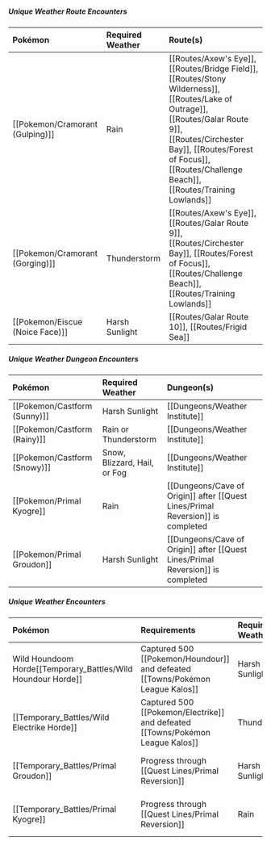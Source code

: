##### **Unique Weather Route Encounters**

Pokémon | Required Weather | Route(s)
:--- | :--- | :---
| [[Pokemon/Cramorant (Gulping)]] | Rain | [[Routes/Axew's Eye]], [[Routes/Bridge Field]], [[Routes/Stony Wilderness]], [[Routes/Lake of Outrage]], [[Routes/Galar Route 9]], [[Routes/Circhester Bay]], [[Routes/Forest of Focus]], [[Routes/Challenge Beach]], [[Routes/Training Lowlands]]
| [[Pokemon/Cramorant (Gorging)]] | Thunderstorm | [[Routes/Axew's Eye]], [[Routes/Galar Route 9]], [[Routes/Circhester Bay]], [[Routes/Forest of Focus]], [[Routes/Challenge Beach]], [[Routes/Training Lowlands]]
| [[Pokemon/Eiscue (Noice Face)]] | Harsh Sunlight | [[Routes/Galar Route 10]], [[Routes/Frigid Sea]]

##### **Unique Weather Dungeon Encounters**

Pokémon | Required Weather | Dungeon(s)
:--- | :--- | :---
| [[Pokemon/Castform (Sunny)]] | Harsh Sunlight | [[Dungeons/Weather Institute]]
| [[Pokemon/Castform (Rainy)]] | Rain or Thunderstorm | [[Dungeons/Weather Institute]]
| [[Pokemon/Castform (Snowy)]] | Snow, Blizzard, Hail, or Fog | [[Dungeons/Weather Institute]]
| [[Pokemon/Primal Kyogre]] | Rain | [[Dungeons/Cave of Origin]] after [[Quest Lines/Primal Reversion]] is completed
| [[Pokemon/Primal Groudon]] | Harsh Sunlight | [[Dungeons/Cave of Origin]] after [[Quest Lines/Primal Reversion]] is completed

##### **Unique Weather Encounters**

Pokémon | Requirements | Required Weather | Near to | Notes
:--- | :--- | :--- | :--- | :---
Wild Houndoom Horde[[Temporary_Battles/Wild Houndour Horde]] | Captured 500 [[Pokemon/Houndour]] and defeated [[Towns/Pokémon League Kalos]] | Harsh Sunlight | [[Routes/Kalos Route 16]] | Awards Houndoominite to evolve [[Pokemon/Mega Houndoom]]
[[Temporary_Battles/Wild Electrike Horde]] | Captured 500 [[Pokemon/Electrike]] and defeated [[Towns/Pokémon League Kalos]] | Thunderstorm | [[Routes/Kalos Route 16]] | Awards Manectite to evolve [[Pokemon/Mega Manectric]]
[[Temporary_Battles/Primal Groudon]] | Progress through [[Quest Lines/Primal Reversion]] | Harsh Sunlight | [[Routes/Hoenn Route 126]] | Awards Red Orb to evolve [[Pokemon/Primal Groudon]]
[[Temporary_Battles/Primal Kyogre]] | Progress through [[Quest Lines/Primal Reversion]] | Rain | [[Routes/Hoenn Route 126]] | Awards Blue Orb to evolve [[Pokemon/Primal Kyogre]]